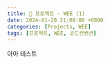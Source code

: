 ```yaml
---
title: 🌰 프로젝트 - WEE (1)
date: 2024-01-20 21:08:00 +0800
categories: [Projects, WEE]
tags: [프로젝트, WEE, 코드컨벤션]
---
```


아아 테스트